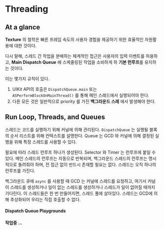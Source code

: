 # Threading

## At a glance

**Texture** 의 철학은 빠른 프레임 속도의 사용자 경험을 제공하기 위한 효율적인 자원활용에 대한 것이다.

다시 말해,  스레드 간 작업을 분배하는 체계적인 접근은 사용자의 입력 이벤트를 허용하고, **Main Dispatch Queue** 에 스케줄링된 작업을 소비하게 하 **기본 런루프**를 유지하는 것이다.

이는 몇가지 규칙이 있다.

1. UIKit API의 호출은 `DispatchQueue.main` 또는 `ASPerformBlockOnMainThread()` 를 통해 메인 스레드에서 실행되어야 한다.
2. 다른 모든 것은 일반적으로 priority 를 가진 **백그라운드 스레** 에서 발생해야 한다.

## Run Loop, Threads, and Queues

스레드는 코드를 실행하기 위해 커널에 의해 관리된다. `DispatchQueue` 는 실행될 블록의 순서 리스트를 위해 컨텍스트를 설명한다. Queue 는 GCD 와 커널에 의해 결정된 실행을 위해 특정 스레드를 사용할 수 있다.

필요에 따라 스레드 런루프 하나가 생성된다. Selector 와 Timer 는 런루프에 붙일 수 있다. 메인 스레드의 런루프는 자동으로 반복되며, 백그라운드 스레드의 런루프는 명시적으로 돌려줘야 하며, 전 접근 없이 반드시 존재할 필요는 없다. 스레드는 오직 하나의 런루프를 가진다.

백그라운드 큐에 `async` 를 사용할 때 GCD 는 커널에 스레드를 요청하고, 여기서 커널이 스레드를 생성하거나 일이 없는 스레드를 생성하거나 스레드가 일이 없어질 때까지 기다린다. 이 스레드들은 한 번 만들어지면, 스레드 풀에 살아있다. 스레드는 GCD에 의해 추상화되어 우리는 직접 호출할 수 없다.

#### **Dispatch Queue Playgrounds**

#### **작업중 ...** 



